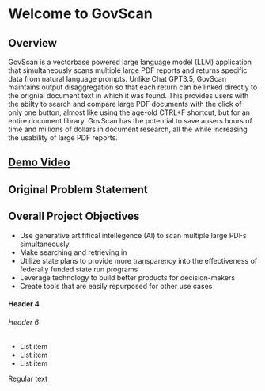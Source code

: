 # Welcome to GovScan
## Overview
GovScan is a vectorbase powered large language model (LLM) application that simultaneously scans multiple large PDF reports and returns specific data from natural language prompts. Unlike Chat GPT3.5, GovScan maintains output disaggregation so that each return can be linked directly to the orignial document text in which it was found. This provides users with the abilty to search and compare large PDF documents with the click of only one button, almost like using the age-old CTRL+F shortcut, but for an entire document library. GovScan has the potential to save ausers hours of time and millions of dollars in document research, all the while increasing the usability of large PDF reports.

## <a href="https://youtu.be/xSBFVVNNgTY" target="_blank">Demo Video</a>

## Original Problem Statement

## Overall Project Objectives
* Use generative artififical intellegence (AI) to scan multiple large PDFs simultaneously
* Make searching and retrieving in
* Utilize state plans to provide more transparency into the effectiveness of federally funded state run programs
* Leverage technology to build better products for decision-makers
* Create tools that are easily repurposed for other use cases

#### Header 4
###### Header 6

* List item
* List item
* List item

Regular text 
